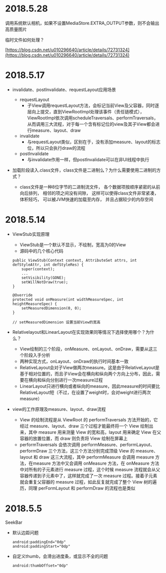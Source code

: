 # 2018.5.28

调用系统默认相机，如果不设置MediaStore.EXTRA_OUTPUT参数，则不会输出高质量图片

临时文件如何处理？

[https://blog.csdn.net/u010296640/article/details/72731324](https://blog.csdn.net/u010296640/article/details/72731324)

# 2018.5.17

- invalidate、postInvalidate、requestLayout应用场景
	- requestLayout
		- 子View调用requestLayout方法，会标记当前View及父容器，同时逐层向上提交，直到ViewRootImpl处理该事件（责任链模式），ViewRootImpl依次调用scheduleTraversals、performTraversals，从而调用三大流程，对于每一个含有标记位的view及其子View都会进行measure、layout、draw
	-  invalidate
		- 与requestLayout类似，区别在于，没有添加measure、layout的标志位，所以只会执行draw的流程
	-  postInvalidate
		- 与invalidate作用一样，但postInvalidate可以在非UI线程中执行

- 加载阶段读入.class文件，class文件是二进制么？为什么需要使用二进制的方式？
	- class文件是一种8位字节的二进制流文件， 各个数据项按顺序紧密的从前向后排列， 相邻的项之间没有间隙， 这样可以使得class文件非常紧凑， 体积轻巧， 可以被JVM快速的加载至内存， 并且占据较少的内存空间  

# 2018.5.14

- ViewStub实现原理
	- ViewStub是一个默认不显示，不绘制，宽高为0的View
	- 源码中的几个核心代码

	```
	public ViewStub(Context context, AttributeSet attrs, int defStyleAttr, int defStyleRes) {
		super(context);
		...
		setVisibility(GONE);
		setWillNotDraw(true);
	}
	
    @Override
    protected void onMeasure(int widthMeasureSpec, int heightMeasureSpec) {
        setMeasuredDimension(0, 0);
    }
    
    // setMeasuredDimension 设置当前View的宽高
	``` 
	
- Relativelayout和LinearLayout在实现效果同等情况下选择使用哪个？为什么？
	- View绘制的三个阶段，onMeasure、onLayout、onDraw，需要从这三个阶段入手分析
	- 两种实现方式，onLayout、onDraw的执行时间基本一致 
	- RelativeLayout会对子View做两次measure。这是由于RelativeLayout是基于相对位置的，而且子View会在横向和纵向两个方向上分布，因此，需要在横向和纵向分别进行一次measure过程
	- LinearLayout只进行横向或者纵向的measure，因此measure的时间要比RelativeLayout短（不过，在设置了weight时，会对weight进行两次measure）

- view的工作原理及measure、layout、draw流程 
	- View 的绘制流程是从 ViewRoot 的 performTraversals 方法开始的，它经过 measure、layout、draw 三个过程才能最终将一个 View 绘制出来，其中 measure 用来测量 View 的宽和高，layout 用来确定 View 在父容器的放置位置，而 draw 则负责将 View 绘制在屏幕上
	- performTraversals 会依次调用 performMeasure、performLayout、performDraw 三个方法，这三个方法分别完成顶级 View 的 measure、layout 和 draw 这三大流程，其中 performMeasure 会调用 measure 方法，在measure 方法中又会调用 onMeasure 方法，在 onMeasure 方法中对所有的子元素进行 measure 过程，这个时候 measure 流程就会从父容器传递到子元素中了，这样就完成了一次 measure 过程。接着子元素就会重复父容器的 measure 过程，如此反复就完成了整个 View 树的遍历，同理 perFormLayout 和 performDraw 的流程也是类似 

# 2018.5.5

SeekBar

- 默认边距问题

	```
	android:paddingEnd="0dp"
	android:paddingStart="0dp"
	``` 

- 自定义thumb，会滑出进度条，或显示不全的问题

	```
	android:thumbOffset="0dp"
	```
